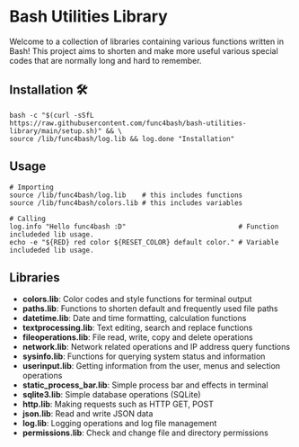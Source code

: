 # Bash Utilities Library

Welcome to a collection of libraries containing various functions written in Bash! This project aims to shorten and make more useful various special codes that are normally long and hard to remember.

## Installation 🛠️

    bash -c "$(curl -sSfL https://raw.githubusercontent.com/func4bash/bash-utilities-library/main/setup.sh)" && \
    source /lib/func4bash/log.lib && log.done "Installation"

## Usage 

    # Importing
    source /lib/func4bash/log.lib    # this includes functions
    source /lib/func4bash/colors.lib # this includes variables
    
    # Calling
    log.info "Hello func4bash :D"                            # Function includeded lib usage.
    echo -e "${RED} red color ${RESET_COLOR} default color." # Variable includeded lib usage. 


## Libraries
- **colors.lib**: Color codes and style functions for terminal output
- **paths.lib**: Functions to shorten default and frequently used file paths
- **datetime.lib**: Date and time formatting, calculation functions
- **textprocessing.lib**: Text editing, search and replace functions
- **fileoperations.lib**: File read, write, copy and delete operations
- **network.lib**: Network related operations and IP address query functions
- **sysinfo.lib**: Functions for querying system status and information
- **userinput.lib**: Getting information from the user, menus and selection operations
- **static_process_bar.lib**: Simple process bar and effects in terminal
- **sqlite3.lib**: Simple database operations (SQLite)
- **http.lib**: Making requests such as HTTP GET, POST
- **json.lib**: Read and write JSON data
- **log.lib**: Logging operations and log file management
- **permissions.lib**: Check and change file and directory permissions
